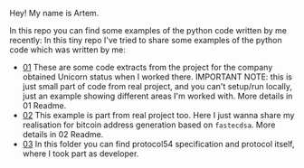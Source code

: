 Hey! My name is Artem.

In this repo you can find some examples of the python code written by me recently:
In this tiny repo I've tried to share some examples of the python code which was written by me:

- [01](01) These are some code extracts from the project for the company obtained Unicorn status when I worked there. 
IMPORTANT NOTE:
  this is just small part of code from real project, and you can't setup/run locally, just an example showing different areas I'm worked with.
  More details in 01 Readme.
- [02](02) This example is part from real project too. Here I just wanna share my realisation for bitcoin address generation based on `fastecdsa`. More details in 02 Readme.
- [03](03) In this folder you can find protocol54 specification and protocol itself, where I took part as developer.